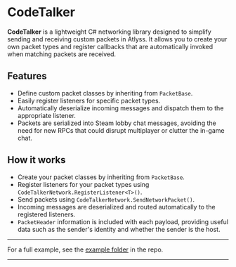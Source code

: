 # CodeTalker

**CodeTalker** is a lightweight C# networking library designed to simplify sending and receiving custom packets in Atlyss. It allows you to create your own packet types and register callbacks that are automatically invoked when matching packets are received.

## Features

- Define custom packet classes by inheriting from `PacketBase`.
- Easily register listeners for specific packet types.
- Automatically deserialize incoming messages and dispatch them to the appropriate listener.
- Packets are serialized into Steam lobby chat messages, avoiding the need for new RPCs that could disrupt multiplayer or clutter the in-game chat.

## How it works

- Create your packet classes by inheriting from `PacketBase`.
- Register listeners for your packet types using `CodeTalkerNetwork.RegisterListener<T>()`.
- Send packets using `CodeTalkerNetwork.SendNetworkPacket()`.
- Incoming messages are deserialized and routed automatically to the registered listeners.
- `PacketHeader` information is included with each payload, providing useful data such as the sender's identity and whether the sender is the host.

---

For a full example, see the [example folder](src/CodeTalker/Examples) in the repo.

---

